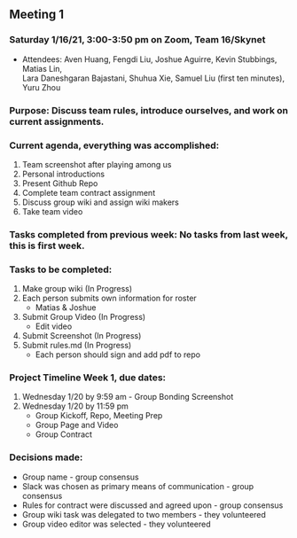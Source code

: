 ## Meeting 1  

### Saturday 1/16/21, 3:00-3:50 pm on Zoom, Team 16/Skynet     
  - Attendees: Aven Huang, Fengdi Liu, Joshue Aguirre, Kevin Stubbings, Matias Lin,    
    Lara Daneshgaran Bajastani, Shuhua Xie, Samuel Liu (first ten minutes), Yuru Zhou

### Purpose: Discuss team rules, introduce ourselves, and work on current assignments.     

### Current agenda, everything was accomplished:     
  1. Team screenshot after playing among us  
  2. Personal introductions  
  3. Present Github Repo  
  4. Complete team contract assignment   
  5. Discuss group wiki and assign wiki makers  
  6. Take team video   

### Tasks completed from previous week: No tasks from last week, this is first week.     

### Tasks to be completed:    
  1. Make group wiki (In Progress)  
  2. Each person submits own information for roster  
      - Matias & Joshue  
  3. Submit Group Video (In Progress)  
      - Edit video  
  4. Submit Screenshot (In Progress)  
  5. Submit rules.md (In Progress)  
      - Each person should sign and add pdf to repo  

### Project Timeline Week 1, due dates:    
  1. Wednesday 1/20 by 9:59 am - Group Bonding Screenshot  
  2. Wednesday 1/20  by 11:59 pm  
      - Group Kickoff, Repo, Meeting Prep  
      - Group Page and Video  
      - Group Contract  

### Decisions made:    
  - Group name - group consensus  
  - Slack was chosen as primary means of communication - group consensus  
  - Rules for contract were discussed and agreed upon - group consensus  
  - Group wiki task was delegated to two members - they volunteered  
  - Group video editor was selected - they volunteered   
